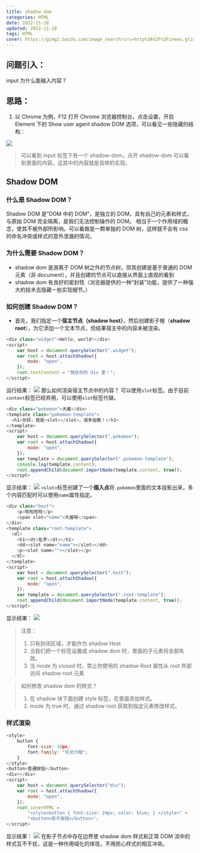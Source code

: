 ```yaml
---
title: shadow dom
categories: HTML
date: 2022-11-18
updated: 2022-11-18
tags: HTML
cover: https://gimg2.baidu.com/image_search/src=http%3A%2F%2Finews.gtimg.com%2Fnewsapp_bt%2F0%2F11452172135%2F1000&refer=http%3A%2F%2Finews.gtimg.com&app=2002&size=f9999,10000&q=a80&n=0&g=0n&fmt=auto
---
```


## 问题引入：

input 为什么能输入内容？

## 思路：

1. 以 Chrome 为例，F12 打开 Chrome 浏览器控制台，点击设置，开启 Element 下的 Show user agent shadow DOM 选项，可以看见一些隐藏的结构：

![](https://cdn.jsdelivr.net/gh/coder-fang/myBlogImgRespository/img/20221208130211.png)

> 可以看到 input 标签下有一个 shadow-dom，点开 shadow-dom 可以看到里面的内容。这其中的内容就是具体的实现。

## Shadow DOM

### 什么是 Shadow DOM？

Shadow DOM 是”DOM 中的 DOM“，是独立的 DOM，具有自己的元素和样式，与原始 DOM 完全隔离，是我们无法控制操作的 DOM。
相当于一个作用域的概念，使其不被外部所影响。可以看做是一颗单独的 DOM 树，这样就不会有 css 的命名冲突或样式的意外泄漏的情况。

### 为什么需要 Shadow DOM？

- shadow dom 是游离于 DOM 树之外的节点树，但其创建是基于普通的 DOM 元素（非 document），并且创建的节点可以直接从界面上直观的看到
- shadow dom 有良好的密封性（浏览器提供的一种“封装”功能，提供了一种强大的技术去隐藏一些实现细节。）

### 如何创建 Shadow DOM？

- 首先，我们指定一个**宿主节点（shadow host）**，然后创建影子根（**shadow root**），为它添加一个文本节点，但结果宿主中的内容未被渲染。

```javascript
<div class="widget">Hello, world!</div>
<script>
    var host = document.querySelector(".widget");
    var root = host.attachShadow({
        mode: "open",
    });
    root.textContent = "我在你的 div 里！";
</script>
```

运行结果：
![](https://cdn.jsdelivr.net/gh/coder-fang/myBlogImgRespository/img/649e.png)
那么如何渲染宿主节点中的内容？
可以使用`slot`标签。由于目前`content`标签已经弃用，可以使用`slot`标签代替。

```javascript
<div class="pokemon">大酱</div>
<template class="pokemon-template">
  <h1>你好，我是<slot></slot>，请多指教！</h1>
</template>
<script>
    var host = document.querySelector(".pokemon");
    var root = host.attachShadow({
        mode: "open",
    });
    var template = document.querySelector(".pokemon-template");
    console.log(template.content);
    root.appendChild(document.importNode(template.content, true));
</script>
```

显示结果：
![](https://cdn.jsdelivr.net/gh/coder-fang/myBlogImgRespository/img/20221208130237.png)
`<slot>`标签创建了一个**插入点**将`.pokemon`里面的文本投影出来，多个内容匹配时可以使用`name`属性指定。

```javascript
<div class="host">
    <p>啦啦啦啦</p>
    <span slot="name">大酱呀</span>
</div>
<template class="root-template">
  <dl>
    <h1><dt>名字</dt></h1>
    <dd><slot name="name"></slot></dd>
    <p><slot name=""></slot></p>
  </dl>
</template>
<script>
    var host = document.querySelector(".host");
    var root = host.attachShadow({
        mode: "open",
    });
    var template = document.querySelector(".root-template");
    root.appendChild(document.importNode(template.content, true));
</script>
```

显示结果：
![](https://cdn.jsdelivr.net/gh/coder-fang/myBlogImgRespository/img/20221208130255.png)

> 注意：
>
> 1. 只有封闭区域，才能作为 shadow Host
> 2. 当我们把一个标签设置成 shadow dom 时，里面的子元素将全部失效。
> 3. 当 mode 为 closed 时，禁止你使用的 shadow Root 属性从 root 外部访问 shadow root 元素

> 如何修改 shadow dom 的样式？
>
> 1. 在 shadow 块下面创建 style 标签，在里面添加样式。
> 2. mode 为 true 时，通过 shadow root 获取到指定元素修改样式。

### 样式渲染

```javascript
<style>
    button {
        font-size: 18px;
        font-family: "华文行楷";
    }
</style>
<button>普通按钮</button>
<div></div>
<script>
    var host = document.querySelector("div");
    var root = host.attachShadow({
        mode: "open",
    });
    root.innerHTML =
        "<style>button { font-size: 24px; color: blue; } </style>" +
        "<button>影子按钮</button>";
</script>
```

显示结果：
![](https://cdn.jsdelivr.net/gh/coder-fang/myBlogImgRespository/img/20221208130315.png)
在影子节点中存在边界使 shadow dom 样式和正常 DOM 流中的样式互不干扰，这是一种作用域化的体现，不用担心样式的相互冲突。
